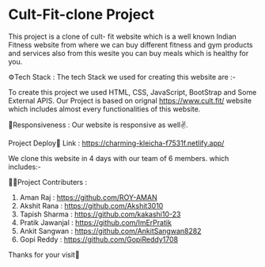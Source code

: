 # Cult-Fit-clone Project
This project is a clone of cult- fit  website which is a well known Indian Fitness website from where we can buy different fitness and gym products and services also from this wesite you can buy meals which is healthy for you.

⚙️Tech Stack : The tech Stack we used for creating this website are :-

To create this project we used HTML, CSS, JavaScript, BootStrap and Some External APIS.
Our Project is based on orignal https://www.cult.fit/ website which includes almost every functionalities of this website.

📲Responsiveness : Our website is responsive as well✌️.

Project Deploy🔗 Link : https://charming-kleicha-f7531f.netlify.app/



 We clone this website in 4 days with our team of 6 members. which includes:-

🧑‍💻Project Contributers : 
1. Aman Raj : https://github.com/ROY-AMAN
2. Akshit Rana : https://github.com/Akshit3010
3. Tapish Sharma : https://github.com/kakashi10-23
4. Pratik Jawanjal : https://github.com/ImErPratik
5. Ankit Sangwan : https://github.com/AnkitSangwan8282
6. Gopi Reddy : https://github.com/GopiReddy1708
  
 
 Thanks for your visit🤝
